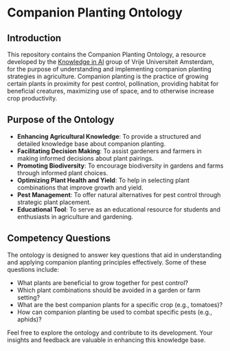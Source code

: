 
# Companion Planting Ontology

## Introduction
This repository contains the Companion Planting Ontology, a resource developed by the [Knowledge in AI](https://kai.cs.vu.nl/) group of Vrije Universiteit Amsterdam, for the purpose of understanding and implementing companion planting strategies in agriculture. Companion planting is the practice of growing certain plants in proximity for pest control, pollination, providing habitat for beneficial creatures, maximizing use of space, and to otherwise increase crop productivity.

## Purpose of the Ontology
- **Enhancing Agricultural Knowledge**: To provide a structured and detailed knowledge base about companion planting.
- **Facilitating Decision Making**: To assist gardeners and farmers in making informed decisions about plant pairings.
- **Promoting Biodiversity**: To encourage biodiversity in gardens and farms through informed plant choices.
- **Optimizing Plant Health and Yield**: To help in selecting plant combinations that improve growth and yield.
- **Pest Management**: To offer natural alternatives for pest control through strategic plant placement.
- **Educational Tool**: To serve as an educational resource for students and enthusiasts in agriculture and gardening.

## Competency Questions
The ontology is designed to answer key questions that aid in understanding and applying companion planting principles effectively. Some of these questions include:

- What plants are beneficial to grow together for pest control?
- Which plant combinations should be avoided in a garden or farm setting?
- What are the best companion plants for a specific crop (e.g., tomatoes)?
- How can companion planting be used to combat specific pests (e.g., aphids)?

Feel free to explore the ontology and contribute to its development. Your insights and feedback are valuable in enhancing this knowledge base.
